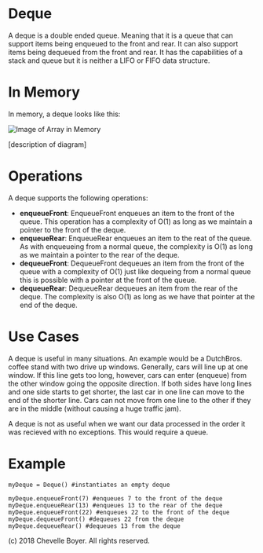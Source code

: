 # Deque

A deque is a double ended queue. Meaning that it is a queue that can support items being enqueued to the front and rear. It can also support items being dequeued from the front and rear. It has the capabilities of a stack and queue but it is neither a LIFO or FIFO data structure.

# In Memory

In memory, a deque looks like this:

![Image of Array in Memory](images/array_memory.png)

\[description of diagram\]

# Operations

A deque supports the following operations:

* **enqueueFront**: EnqueueFront enqueues an item to the front of the queue. This operation has a complexity of O(1) as long as we maintain a pointer to the front of the deque.
* **enqueueRear**: EnqueueRear enqueues an item to the reat of the queue. As with enqueueing from a normal queue, the complexity is O(1) as long as we maintain a pointer to the rear of the deque.
* **dequeueFront**: DequeueFront dequeues an item from the front of the queue with a complexity of O(1) just like dequeing from a normal queue this is possible with a pointer at the front of the queue.
* **dequeueRear**: DequeueRear dequeues an item from the rear of the deque. The complexity is also O(1) as long as we have that pointer at the end of the deque.
# Use Cases

A deque is useful in  many situations. An example would be a DutchBros. coffee stand with two drive up windows. Generally, cars will line up at one window. If this line gets too long, however, cars can enter (enqueue) from the other window going the opposite direction. If both sides have long lines and one side starts to get shorter, the last car in one line can move to the end of the shorter line. Cars can not move from one line to the other if they are in the middle (without causing a huge traffic jam).

A deque is not as useful when we want our data processed in the order it was recieved with no exceptions. This would require a queue.

# Example

```
myDeque = Deque() #instantiates an empty deque

myDeque.enqueueFront(7) #enqueues 7 to the front of the deque
myDeque.enqueueRear(13) #enqueues 13 to the rear of the deque
myDeque.enqueueFront(22) #enqueues 22 to the front of the deque
myDeque.dequeueFront() #dequeues 22 from the deque
myDeque.dequeueRear() #dequeues 13 from the deque
```

(c) 2018 Chevelle Boyer. All rights reserved.